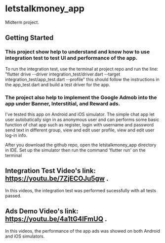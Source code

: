 # letstalkmoney_app

Midterm project.

## Getting Started

### This  project show help to understand and know how to use integration test to test UI and performance of the app.
To run the integration test, use the terminal at project repo and run the line:
"flutter drive --driver integration_test/driver.dart --target integration_test/app_test.dart --profile"
this should follow the instructions in the app_test.dart and build a test driver for the app.

### The project also help to implement the Google Admob into the app under Banner, Interstitial, and Reward ads.
I've tested this app on Android and iOS simulator. The simple chat app let user autobatically sign in as anonymous user and can performs some basic function of chat app such as register, login with username and password send text in different group, view and edit user profile, view and edit user log-in info.

After you download the github repo, open the letstalkmoney_app directory in IDE. Set up the simulator then run the command 'flutter run' on the terminal

## Integration Test Video's link: https://youtu.be/7ZjECOJu5gw .
In this videos, the integration test was performed sucessfully with all tests passed.

## Ads Demo Video's link: https://youtu.be/4a1tG4lFmUQ .
In this videos, the performance of the app ads was showed on both Android and iOS simulators.
